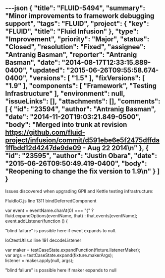 ---json
{
  "title": "FLUID-5494",
  "summary": "Minor improvements to framework debugging support",
  "tags": "FLUID",
  "project": {
    "key": "FLUID",
    "title": "Fluid Infusion"
  },
  "type": "Improvement",
  "priority": "Major",
  "status": "Closed",
  "resolution": "Fixed",
  "assignee": "Antranig Basman",
  "reporter": "Antranig Basman",
  "date": "2014-08-17T12:33:15.889-0400",
  "updated": "2015-06-26T09:55:58.674-0400",
  "versions": [
    "1.5"
  ],
  "fixVersions": [
    "1.9"
  ],
  "components": [
    "Framework",
    "Testing Infrastructure"
  ],
  "environment": null,
  "issueLinks": [],
  "attachments": [],
  "comments": [
    {
      "id": "23594",
      "author": "Antranig Basman",
      "date": "2014-11-20T19:03:21.849-0500",
      "body": "Merged into trunk at revision <https://github.com/fluid-project/infusion/commit/d591ebe6e5f2475dffda1ffbdd12d4247de9de09> - Aug 22 2014\n"
    },
    {
      "id": "23595",
      "author": "Justin Obara",
      "date": "2015-06-26T09:50:49.419-0400",
      "body": "Reopening to change the fix version to 1.9\n"
    }
  ]
}
---
Issues discovered when upgrading GPII and Kettle testing infrastructure:

FluidIoC.js line 1311 bindDeferredComponent

var event = eventName.charAt(0) === "{" ? fluid.expandOptions(eventName, that) : that.events\[eventName];\
event.addListener(function () {

"blind failure" is possible here if event expands to null.

IoCtestUtils.s line 191 decodeListener

var maker = testCaseState.expandFunction(fixture.listenerMaker);\
var args = testCaseState.expand(fixture.makerArgs);\
listener = maker.apply(null, args);

"blind faliure" is possible here if maker expands to null

        